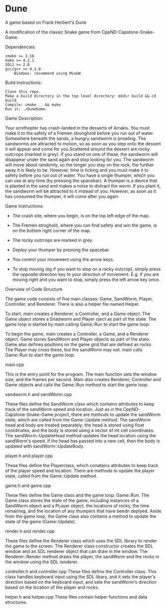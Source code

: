 # Dune

A game based on Frank Herbert's Dune

A  modification of the classic Snake game from CppND-Capstone-Snake-Game.

Dependencies:

    cmake >= 3.16
    make >= 4.2.1
    SDL2 >= 2.0
    gcc/g++ >= 9.3.0
        Windows: recommend using MinGW 


Build Instructions:

    Clone this repo.
    Make a build directory in the top level directory: mkdir build && cd build
    Compile: cmake .. && make
    Run it: ./DuneGame.
    

Game Description:

Your ornithopter has crash-landed in the desserts of Arrakis. You must make it to the safety of a Fremen stronghold before you run out of water. Somewhere beneath the sands, a hungry sandworm is prowling. The sandworms are attracted to motion, so as soon as you step onto the dessert it will appear and come for you.Scattered around the dessert are rocky outcrops (marked in grey). If you stand on one of these, the sandworm will disappear under the sand again and stop looking for you. The sandworm will move about randomly, so the longer you stay on the rock, the further away it is likely to be. However, time is ticking and you must make it to safety before you run out of water. You have a single thumper, which you can use at any time (by pressing the spacebar). A thumper is a device that is planted in the sand and makes a noise to distract the worm. If you plant it, the sandworm will be attracted to it instead of you. However, as soon as it has consumed the thumper, it will come after you again.


Game Instructions:

- The crash site, where you begin, is on the top left edge of the map.

- The Fremen stroghold, where you can find safety and win the game, is on the bottom right corner of the map.

- The rocky outcrops are marked in grey.

- Deploy your thumper by pressing the spacebar.

- You control your movement using the arrow keys.

- To stop moving (eg if you want to stop on a rocky outcrop), simply press the opposite direction key to your direction of movement. E.g. if you are moving         right and you want to stop, simply press the left arrow key once.


Overview of Code Structure

The game code consists of five main classes: Game, SandWorm, Player, Controller, and Renderer. There is also a helper file named Helper.

To start, main creates a Renderer, a Controller, and a Game object. The Game object stores a Snadworm and Player oject as part of the state. The game loop is   started by main calling Game::Run to start the game loop.

To begin the game, main creates a Controller, a Game, and a Renderer object. Game stores SandWorm and Player objects as part of the state. Game also defines positions on the game grid that are defined as rocks. The Player may cross these, but the sandWorm may not. main calls Game::Run to start the game loop.

main.cpp

This is the entry point for the program. The main function sets the window size, and the frames per second. Main also creates Renderer, Controller and Game objects and calls the Game::Run method to start the game loop.

sandworm.h and sandWorm.cpp

These files define the SandWorm class which contains attributes to keep track of the sandWorm speed and location. Just as in the CppND-Capstone-Snake-Game project, there are methods to update the sandWorm state, which are called from the Game::Update method. The sandWorm head and body are treated separately; the head is stored using float coordinates, and the body is stored using a vector of int cell coordinates. The sandWorm::UpdateHead method updates the head location using the sandWorm's speed. If the head has passed into a new cell, then the body is updated with sandWorm::UpdateBody.

player.h and player.cpp

These files define the Playerclass, which conatains attributes to keep track of the player speed and location. There are methods to update the player state, called from the Game::Update method.

game.h and game.cpp

These files define the Game class and the game loop: Game::Run. The Game class stores the state of the game, including instances of a SandWorm object and a PLayer object, the locations of rocks, the time remaining, and the location of any thumpers that have beedn deplyed. Aside from the game loop, the Game class also contains a method to update the state of the game (Game::Update).

render.h and render.cpp

These files define the Renderer class which uses the SDL library to render the game to the screen. The Renderer class constructor creates the SDL window and an SDL renderer object that can draw in the window. The Renderer::Render method draws the player, the sandWorm and the rocks in the window using the SDL renderer.

controller.h and controller.cpp
These files define the Controller class. This class handles keyboard input using the SDL libary, and it sets the player's direction based on the keyboard input, and sets the sandWorm's direction based on the location of the player and rocks.

helper.h and helper.cpp
These files contain helper functions and data structures.
